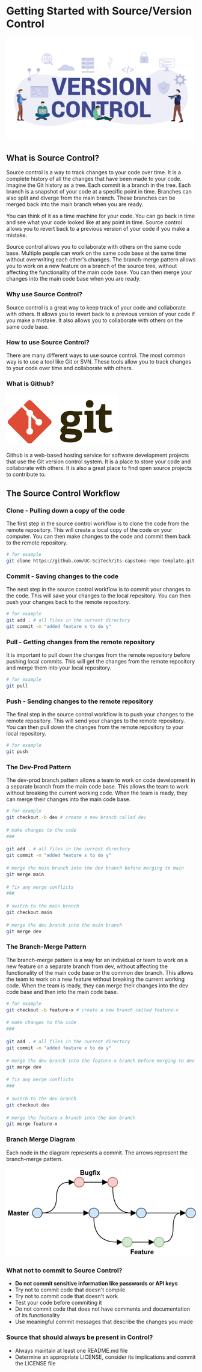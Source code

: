 # Getting Started with Source/Version Control

![Version Control](./images/vcs.png)

## What is Source Control?

Source control is a way to track changes to your code over time. It is a complete history of all the changes that have been made to your code. Imagine the Git history as a tree. Each commit is a branch in the tree. Each branch is a snapshot of your code at a specific point in time. Branches can also split and diverge from the main branch. These branches can be merged back into the main branch when you are ready.

You can think of it as a time machine for your code. You can go back in time and see what your code looked like at any point in time. Source control allows you to revert back to a previous version of your code if you make a mistake.

Source control allows you to collaborate with others on the same code base. Multiple people can work on the same code base at the same time without overwriting each other's changes. The branch-merge pattern allows you to work on a new feature on a branch of the source tree, without affecting the functionality of the main code base. You can then merge your changes into the main code base when you are ready.

### Why use Source Control?

Source control is a great way to keep track of your code and collaborate with others. It allows you to revert back to a previous version of your code if you make a mistake. It also allows you to collaborate with others on the same code base.

### How to use Source Control?

There are many different ways to use source control. The most common way is to use a tool like Git or SVN. These tools allow you to track changes to your code over time and collaborate with others.

### What is Github?

![Git Logo](./images/git-logo.png)

Github is a web-based hosting service for software development projects that use the Git version control system. It is a place to store your code and collaborate with others. It is also a great place to find open source projects to contribute to.

## The Source Control Workflow

### Clone - Pulling down a copy of the code

The first step in the source control workflow is to clone the code from the remote repository. This will create a local copy of the code on your computer. You can then make changes to the code and commit them back to the remote repository.

```bash
# for example
git clone https://github.com/UC-SciTech/its-capstone-repo-template.git
```

### Commit - Saving changes to the code

The next step in the source control workflow is to commit your changes to the code. This will save your changes to the local repository. You can then push your changes back to the remote repository.

```bash
# for example
git add . # all files in the current directory
git commit -m "added feature x to do y"
```

### Pull - Getting changes from the remote repository

It is important to pull down the changes from the remote repository before pushing local commits. This will get the changes from the remote repository and merge them into your local repository.

```bash
# for example
git pull
```

### Push - Sending changes to the remote repository

The final step in the source control workflow is to push your changes to the remote repository. This will send your changes to the remote repository. You can then pull down the changes from the remote repository to your local repository.

```bash
# for example
git push
```

### The Dev-Prod Pattern

The dev-prod branch pattern allows a team to work on code development in a separate branch from the main code base. This allows the team to work without breaking the current working code. When the team is ready, they can merge their changes into the main code base.

```bash
# for example
git checkout -b dev # create a new branch called dev

# make changes to the code
###

git add . # all files in the current directory
git commit -m "added feature x to do y"

# merge the main branch into the dev branch before merging to main
git merge main

# fix any merge conflicts
###

# switch to the main branch
git checkout main

# merge the dev branch into the main branch
git merge dev
```

### The Branch-Merge Pattern

The branch-merge pattern is a way for an individual or team to work on a new feature on a separate branch from dev, without affecting the functionality of the main code base or the common dev branch. This allows the team to work on a new feature without breaking the current working code. When the team is ready, they can merge their changes into the dev code base and then into the main code base.

```bash
# for example
git checkout -b feature-x # create a new branch called feature-x

# make changes to the code
###

git add . # all files in the current directory
git commit -m "added feature x to do y"

# merge the dev branch into the feature-x branch before merging to dev
git merge dev

# fix any merge conflicts
###

# switch to the dev branch
git checkout dev

# merge the feature-x branch into the dev branch
git merge feature-x
```

### Branch Merge Diagram

Each node in the diagram represents a commit. The arrows represent the branch-merge pattern.

![Branch-Merge Pattern](./images/branch-merge-pattern.png)

### What not to commit to Source Control?

- **Do not commit sensitive information like passwords or API keys**
- Try not to commit code that doesn't compile
- Try not to commit code that doesn't work
- Test your code before commiting it
- Do not commit code that does not have comments and documentation of its functionality
- Use meaningful commit messages that describe the changes you made

### Source that should always be present in Control?

- Always maintain at least one README.md file
- Determine an appropriate LICENSE, consider its implications and commit the LICENSE file
